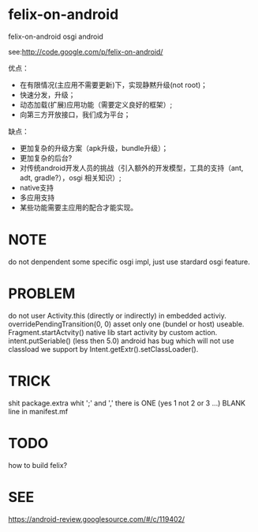 felix-on-android
================

felix-on-android osgi android

see:http://code.google.com/p/felix-on-android/

优点：
  * 在有限情况(主应用不需要更新)下，实现静黙升级(not root)；
  * 快速分发，升级；
  * 动态加载(扩展)应用功能（需要定义良好的框架）;
  * 向第三方开放接口，我们成为平台；

缺点：
  * 更加复杂的升级方案（apk升级，bundle升级）；
  * 更加复杂的后台?
  * 对传统android开发人员的挑战（引入额外的开发模型，工具的支持（ant, adt, gradle?），osgi 相关知识）;
  * native支持
  * 多应用支持
  * 某些功能需要主应用的配合才能实现。

NOTE
====
do not denpendent some specific osgi impl, just use stardard osgi feature.

PROBLEM
=======
do not user Activity.this (directly or indirectly) in embedded activiy.
overridePendingTransition(0, 0)
asset only one (bundel or host) useable.
Fragment.startActvity()
native lib
start activity by custom action.
intent.putSeriable() (less then 5.0) android has bug which will not use classload we support by Intent.getExtr().setClassLoader().

TRICK
=====
shit package.extra whit ';' and ','
there is ONE (yes 1 not 2 or 3 ...) BLANK line in manifest.mf

TODO
====
how to build felix?

SEE
===
https://android-review.googlesource.com/#/c/119402/
